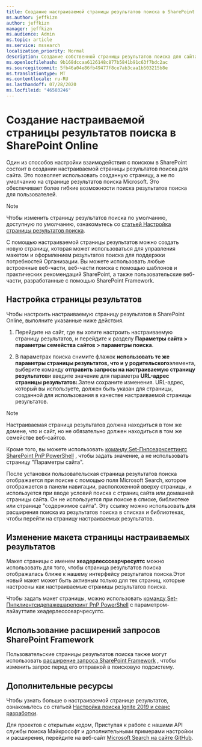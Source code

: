 ```yaml
---
title: Создание настраиваемой страницы результатов поиска в SharePoint Online
ms.author: jeffkizn
author: jeffkizn
manager: jeffkizn
ms.audience: Admin
ms.topic: article
ms.service: mssearch
localization_priority: Normal
description: Создание собственной страницы результатов поиска для сайта SharePoint Online
ms.openlocfilehash: 9b168dccaa6126148c877b5841b91c63f7bdc2ac
ms.sourcegitcommit: 5fb46a04e86fb49477f8ce7ab3caa1b503215b8e
ms.translationtype: MT
ms.contentlocale: ru-RU
ms.lasthandoff: 07/28/2020
ms.locfileid: "46503246"
---
```

# <a name="create-a-custom-search-results-page-in-sharepoint-online"></a>Создание настраиваемой страницы результатов поиска в SharePoint Online

Один из способов настройки взаимодействия с поиском в SharePoint состоит в создании настраиваемой страницы результатов поиска для сайта. Это позволяет использовать созданную страницу, а не по умолчанию на странице результатов поиска Microsoft. Это обеспечивает более гибкие возможности поиска результатов поиска для пользователей.

>[!NOTE]
> Чтобы изменить страницу результатов поиска по умолчанию, доступную по умолчанию, ознакомьтесь со [статьей Настройка страницы результатов поиска](customize-search-page.md).

С помощью настраиваемой страницы результатов можно создать новую страницу, которая может использоваться для управления макетом и оформлением результатов поиска для поддержки потребностей Организации. Вы можете использовать любые встроенные веб-части, веб-части поиска с помощью шаблонов и практических рекомендаций SharePoint, а также пользовательские веб-части, разработанные с помощью SharePoint Framework.

## <a name="configure-a-results-page"></a>Настройка страницы результатов

Чтобы настроить настраиваемую страницу результатов в SharePoint Online, выполните указанные ниже действия.

1. Перейдите на сайт, где вы хотите настроить настраиваемую страницу результатов, и перейдите к разделу **Параметры сайта > параметры семейства сайтов > параметры поиска**.

2. В параметрах поиска снимите флажок **использовать те же параметры страницы результатов, что и у родительского**элемента, выберите команду **отправить запросы на настраиваемую страницу результатов**и введите значение для параметра **URL-адрес страницы результатов:**.Затем сохраните изменения. URL-адрес, который вы используете, должен быть указан для страницы, созданной для использования в качестве настраиваемой страницы результатов.

>[!NOTE]
> Настраиваемая страница результатов должна находиться в том же домене, что и сайт, но не обязательно должен находиться в том же семействе веб-сайтов.  

Кроме того, вы можете использовать [команду Set-Пнпсеарчсеттингс SharePoint PnP PowerShell](https://docs.microsoft.com/powershell/module/sharepoint-pnp/set-pnpsearchsettings?view=sharepoint-ps) , чтобы задать значение, а не использовать страницу "Параметры сайта".

После установки пользовательская страница результатов поиска отображается при поиске с помощью поля Microsoft Search, которое отображается в панели навигации, расположенной вверху страницы, и используется при вводе условий поиска с страниц сайта или домашней страницы сайта. Он не используется при поиске в списке, библиотеке или странице "содержимое сайта". Эту ссылку можно использовать для расширения поиска из результатов поиска в списках и библиотеках, чтобы перейти на страницу настраиваемых результатов.

## <a name="change-the-layout-of-your-custom-results-page"></a>Изменение макета страницы настраиваемых результатов

Макет страницы с именем **хеадерлесссеарчресултс** можно использовать для того, чтобы страница результатов поиска отображалась ближе к нашему интерфейсу результатов поиска.Этот новый макет может быть активным только для тех страниц, которые настроены как настраиваемые страницы результатов поиска.

Чтобы задать макет страницы, можно использовать [команду Set-Пнпклиентсидепажешарепоинт PnP PowerShell](https://docs.microsoft.com/powershell/module/sharepoint-pnp/set-pnpclientsidepage?view=sharepoint-ps) с параметром-лайауттипе хеадерлесссеарчресултс.

## <a name="use-sharepoint-framework-query-extensions"></a>Использование расширений запросов SharePoint Framework

Пользовательские страницы результатов поиска также могут использовать [расширение запроса SharePoint Framework](https://docs.microsoft.com/sharepoint/dev/spfx/building-search-extensions) , чтобы изменить запрос перед его отправкой в поисковую подсистему.

## <a name="additional-resources"></a>Дополнительные ресурсы

Чтобы узнать больше о настраиваемой странице результатов, ознакомьтесь со статьей [Настройка поиска Ignite 2019 и сеанс разработки](https://myignite.techcommunity.microsoft.com/sessions/85238?source=sessions).

Для проектов с открытым кодом, Приступая к работе с нашими API службы поиска Майкрософт и дополнительными примерами настройки и расширения, перейдите на веб-сайт [Microsoft Search на сайте GitHub](https://github.com/microsoft-search).
